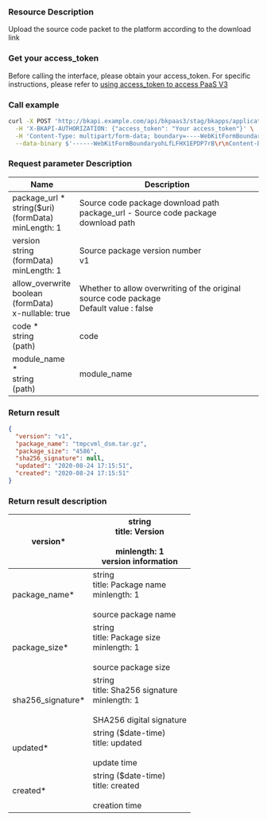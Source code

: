 ### Resource Description
Upload the source code packet to the platform according to the download link

### Get your access_token
Before calling the interface, please obtain your access_token. For specific instructions, please refer to [using access_token to access PaaS V3](https://bk.tencent.com/docs/markdown/PaaS3.0/topics/paas/access_token)

### Call example
```bash
curl -X POST 'http://bkapi.example.com/api/bkpaas3/stag/bkapps/applications/sundy820/modules/default/source_package/link/' \
  -H 'X-BKAPI-AUTHORIZATION: {"access_token": "Your access_token"}' \
  -H 'Content-Type: multipart/form-data; boundary=----WebKitFormBoundaryohLfLFHX1EPDP7rB' \
  --data-binary $'------WebKitFormBoundaryohLfLFHX1EPDP7rB\r\nContent-Disposition: form-data; name="package_url"\r\n\r\n   Link to your source code package  \r\n------WebKitFormBoundaryohLfLFHX1EPDP7rB\r\nContent-Disposition: form-data; name="version"\r\n\r\n  Your version number  \r\n------WebKitFormBoundaryohLfLFHX1EPDP7rB\r\nContent-Disposition: form-data; name="allow_overwrite"\r\n\r\nfalse\r\n------WebKitFormBoundaryohLfLFHX1EPDP7rB--\r\n'
```

### Request parameter Description

| Name                                                         | Description                                                  |
| ------------------------------------------------------------ | ------------------------------------------------------------ |
| package_url *<br/>string($uri)<br/>(formData)<br/>minLength: 1 | Source code package download path<br/>package_url - Source code package download path |
| version<br/>string<br/>(formData)<br/>minLength: 1           | Source package version number<br/>v1                         |
| allow_overwrite<br/>boolean<br/>(formData)<br/>x-nullable: true | Whether to allow overwriting of the original source code package<br/>Default value : false |
| code *<br/>string<br/>(path)                                 | code                                                         |
| module_name *<br/>string<br/>(path)                          | module_name                                                  |

### Return result
```json
{
  "version": "v1",
  "package_name": "tmpcvml_dsm.tar.gz",
  "package_size": "4586",
  "sha256_signature": null,
  "updated": "2020-08-24 17:15:51",
  "created": "2020-08-24 17:15:51"
}
```

### Return result description

| version*          | string <br/>title: Version <br/><br/>minlength: 1<br/>version information |
| ----------------- | ------------------------------------------------------------ |
| package_name*     | string <br/>title: Package name <br/>minlength: 1<br/><br/>source package name |
| package_size*     | string <br/>title: Package size <br/>minlength: 1<br/><br/>source package size |
| sha256_signature* | string <br/>title: Sha256 signature <br/>minlength: 1<br/><br/>SHA256 digital signature |
| updated*          | string ($date-time) <br/>title: updated<br/><br/>update time |
| created*          | string ($date-time) <br/>title: created<br/><br/>creation time |